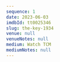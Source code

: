 ```yaml
---
sequence: 1
date: 2023-06-03
imdbId: tt0025346
slug: the-key-1934
venue: null
venueNotes: null
medium: Watch TCM
mediumNotes: null
---
```


